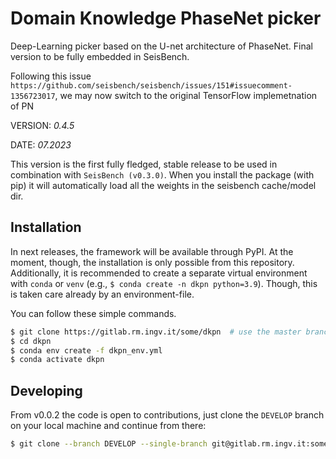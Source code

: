 # Domain Knowledge PhaseNet picker

Deep-Learning picker based on the U-net architecture of PhaseNet. 
Final version to be fully embedded in SeisBench.

Following this issue `https://github.com/seisbench/seisbench/issues/151#issuecomment-1356723017`,
we may now switch to the original TensorFlow implemetnation of PN

VERSION: _0.4.5_

DATE: _07.2023_

This version is the first fully fledged, stable release to be used
in combination with `SeisBench (v0.3.0)`. When you install the package (with pip)
it will automatically load all the weights in the seisbench cache/model dir.


## Installation

In next releases, the framework will be available through PyPI.
At the moment, though, the installation is only possible from this repository.
Additionally, it is recommended to create a separate virtual environment with `conda` or `venv`
(e.g., `$ conda create -n dkpn python=3.9`). Though, this is taken care already by an
environment-file.

You can follow these simple commands.

```bash
$ git clone https://gitlab.rm.ingv.it/some/dkpn  # use the master branch for stable releases
$ cd dkpn
$ conda env create -f dkpn_env.yml
$ conda activate dkpn
```

## Developing

From v0.0.2 the code is open to contributions, just clone the `DEVELOP` branch
on your local machine and continue from there:

```bash
$ git clone --branch DEVELOP --single-branch git@gitlab.rm.ingv.it:some/dkpn.git ./LOCALFOLDERNAME
```
